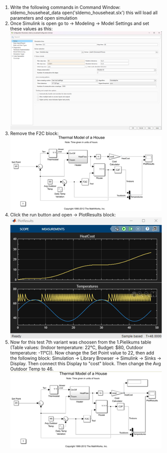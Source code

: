 1. Write the following commands in Command Window:
   sldemo_househeat_data <enter>
   open('sldemo_househeat.slx') <enter>
this will load all parameters and open simulation
2. Once Simulink is open go to -> Modeling -> Model Settings and set these values as this:
![Settings](model_settings_values.png)
3. Remove the F2C block:
![Model#1](modelnr1.png)
4. Click the run button and open -> PlotResults block:
![Measuring_results](measuring_results.png)
4. Now for this test 7th variant was choosen from the 1.Pielikums table (Table values: (Indoor temperature: 22°C, Budget: $80, Outdoor temperature: -11°C)). Now change the Set Point value to 22, then add the following block: Simulation -> Library Browser -> Simulink -> Sinks -> Display. Then connect this Display to "cost" block. Then change the Avg Outdoor Temp to 46.
![Model#1](modelnr2-fix.png)
